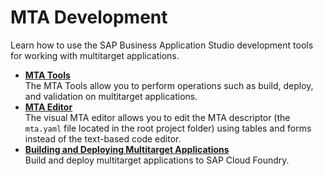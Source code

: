 <!-- loioa6293988ba5a457dac3a90d2fc949e38 -->

# MTA Development

Learn how to use the SAP Business Application Studio development tools for working with multitarget applications.

-   **[MTA Tools](MTA_Tools_810b926.md)**  
The MTA Tools allow you to perform operations such as build, deploy, and validation on multitarget applications.
-   **[MTA Editor](MTA_Editor_2ef2807.md)**  
The visual MTA editor allows you to edit the MTA descriptor \(the `mta.yaml` file located in the root project folder\) using tables and forms instead of the text-based code editor.
-   **[Building and Deploying Multitarget Applications](Building_and_Deploying_Multitarget_Applications_97ef204.md)**  
Build and deploy multitarget applications to SAP Cloud Foundry.

